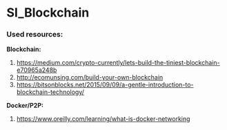 # SI_Blockchain

### Used resources:

**Blockchain:**
1. https://medium.com/crypto-currently/lets-build-the-tiniest-blockchain-e70965a248b
2. http://ecomunsing.com/build-your-own-blockchain
3. https://bitsonblocks.net/2015/09/09/a-gentle-introduction-to-blockchain-technology/


**Docker/P2P:**
1. https://www.oreilly.com/learning/what-is-docker-networking
